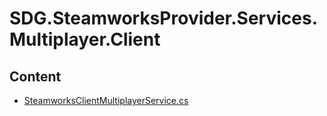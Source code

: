 # SDG.SteamworksProvider.Services.Multiplayer.Client
## Content
- [SteamworksClientMultiplayerService.cs](SteamworksClientMultiplayerService.cs)

